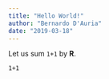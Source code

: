 ```yaml
---
title: "Hello World!"
author: "Bernardo D'Auria"
date: "2019-03-18"
---
```


Let us sum `1+1` by **R**.

```{r}
1+1
```
